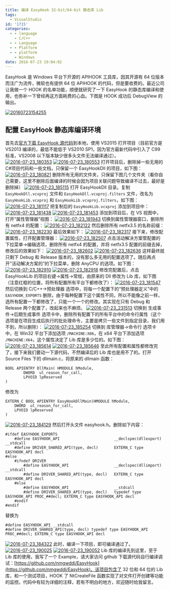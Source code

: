 ```yaml
---
title: 编译 EasyHook 32-bit/64-bit 静态库 Lib
tags:
  - VisualStudio
id: '1715'
categories:
  - - language
    - C/C++
  - - Language
  - - Platform
  - - platform
    - Windows
date: 2016-07-23 19:04:02
---
```


EasyHook 是 Windows 平台下开源的 APIHOOK 工具库，因其开源有 64 位版本而注广为流传，微软也有提供 64 位 APIHOOK 的代码，但是要收费的。最近公司让我做一个 HOOK 的名单功能，顺便就研究了一下 EasyHook 的静态库编译和使用，也弥补一下曾经再这方面耗费的心血。下图是 HOOK 成功后 DebugView 的输出。
<!-- more -->
[![20160723154255](/images/2016/07/20160723154255.png)](/images/2016/07/20160723154255.png)

## 配置 EasyHook 静态库编译环境

首先去[官方下载 EasyHook 源代码](https://easyhook.github.io/)到本地，使用 VS2015 打开项目（目前官方是 VS2013 编译的，最低不能低于 VS2010 SP1，因为官方最新代码中引入了 C99 标准，VS2008 以下版本缺少很多头文件无法编译通过）。 [![2016-07-23_180353](/images/2016/07/2016-07-23_180353.png)](/images/2016/07/2016-07-23_180353.png) [![2016-07-23_180553](/images/2016/07/2016-07-23_180553.png)](/images/2016/07/2016-07-23_180553.png) 打开项目后，删除掉一些无用的C#项目代码和一些文档，只保留一个 EasyHookDll 的项目，如下图： [![2016-07-23_180821](/images/2016/07/2016-07-23_180821.png)](/images/2016/07/2016-07-23_180821.png) 删除所有无用的文件夹，只保留下图几个文件夹（看你自己需要，这里不删除后面编译的时候会因为项目关联问题导致编译不过去，最好是删除掉） [![2016-07-23_185115](/images/2016/07/2016-07-23_185115.png)](/images/2016/07/2016-07-23_185115.png) 打开 EasyHookDll 目录。复制 `EasyHookDll.vcxproj` 文件和 `EasyHookDll.vcxproj.filters` 文件，改名为 `EasyHookLib.vcxproj` 和 `EasyHookLib.vcxproj.filters`，如下图： [![2016-07-23_181117](/images/2016/07/2016-07-23_181117.png)](/images/2016/07/2016-07-23_181117.png) 把复制后的 `EasyHookLib.vcxproj` 添加到项目中： [![2016-07-23_181438](/images/2016/07/2016-07-23_181438.png)](/images/2016/07/2016-07-23_181438.png) [![2016-07-23_181453](/images/2016/07/2016-07-23_181453.png)](/images/2016/07/2016-07-23_181453.png) 添加到项目后，在 VS 视图中，打开“属性管理器”视图： [![2016-07-23_181943](/images/2016/07/2016-07-23_181943.png)](/images/2016/07/2016-07-23_181943.png) 切换到属性管理器窗口，删除所有 netfx4 的配置： [![2016-07-23_182122](/images/2016/07/2016-07-23_182122.png)](/images/2016/07/2016-07-23_182122.png) 然后删除所有 netfx3.5 的名称前缀： [![2016-07-23_182230](/images/2016/07/2016-07-23_182230.png)](/images/2016/07/2016-07-23_182230.png) 最后效果如下： [![2016-07-23_182317](/images/2016/07/2016-07-23_182317.png)](/images/2016/07/2016-07-23_182317.png) 接下来，修改配置属性，打开配置管理器： [![2016-07-23_182507](/images/2016/07/2016-07-23_182507.png)](/images/2016/07/2016-07-23_182507.png) 点击活动解决方案管配置的下拉菜单->编辑选项，删除所有 netfx4 的配置，并将 netfx3.5 配置的前缀去掉，修改后的效果如下： [![2016-07-23_182602](/images/2016/07/2016-07-23_182602.png)](/images/2016/07/2016-07-23_182602.png) [![2016-07-23_182636](/images/2016/07/2016-07-23_182636.png)](/images/2016/07/2016-07-23_182636.png) 这样最终就只剩下 Debug 和 Release 版本的，没有那么多无用的配置选项了。随后再点开“活动解决方案的”的下拉菜单，删除 AnyCPU 的选项。如下图： [![2016-07-23_182910](/images/2016/07/2016-07-23_182910.png)](/images/2016/07/2016-07-23_182910.png) [![2016-07-23_182918](/images/2016/07/2016-07-23_182918.png)](/images/2016/07/2016-07-23_182918.png) 修改完配置后，点击 EasyHookLib 的项目右键->属性->常规，由原来的 Dll 修改为 Lib 库，如下图（注意红框的位置，将所有配置所有平台下都修改了）： [![2016-07-23_181547](/images/2016/07/2016-07-23_181547.png)](/images/2016/07/2016-07-23_181547.png) 然后切换到 C/C++->预处理器 选项中，将每一个配置下的“预处理器定义”中的 `EASYHOOK_EXPORTS` 删除，由于每种配置下这个属性不同，所以不能像之前一样，选所有配置一下都修改了，只能一个一个的修改。其实现在只有 Debug 和 Release 两个配置了，改起来也不麻烦。 [![2016-07-23_231513](/images/2016/07/2016-07-23_231513.png)](/images/2016/07/2016-07-23_231513.png) 切换到 生成事件->后期生成事件 选项卡中，删除所有配置下的所有平台中的命令行属性（这个选项是在项目生成后执行的批处理命令，主要是拷贝一些文件到指定目录，我们用不到，所以删除）： [![2016-07-23_185254](/images/2016/07/2016-07-23_185254.png)](/images/2016/07/2016-07-23_185254.png) 切换到 库管理器->命令行 选项卡中，在 Win32 平台下添加选项 `/MACHINE:X86`，在 x64 平台下添加选项 `/MACHINE:X64`，这个属性决定了 Lib 库是多少位的。如下图： [![2016-07-23_185614](/images/2016/07/2016-07-23_185614.png)](/images/2016/07/2016-07-23_185614.png) [![2016-07-23_185646](/images/2016/07/2016-07-23_185646.png)](/images/2016/07/2016-07-23_185646.png) 至此所有配置和属性都修改完了，接下来我们要动一下源代码，不然编译后的 Lib 库也是用不了的。打开 Source Files 下的 dllmain.c，将原来的 dllmain 函数：

```
BOOL APIENTRY DllMain( HMODULE hModule,
        DWORD  ul_reason_for_call,
        LPVOID lpReserved
)
```

修改为

```
EXTERN_C BOOL APIENTRY EasyHookDllMain(HMODULE hModule,
    DWORD  ul_reason_for_call,
    LPVOID lpReserved
)
```

[![2016-07-23_184129](/images/2016/07/2016-07-23_184129.png)](/images/2016/07/2016-07-23_184129.png) 然后打开头文件 easyhook.h。删除如下内容：

```
#ifdef EASYHOOK_EXPORTS
    #define EASYHOOK_API                        __declspec(dllexport) __stdcall
    #define DRIVER_SHARED_API(type, decl)       EXTERN_C type EASYHOOK_API decl
#else
    #ifndef DRIVER
        #define EASYHOOK_API                    __declspec(dllimport) __stdcall
        #define DRIVER_SHARED_API(type, decl)   EXTERN_C type EASYHOOK_API decl
    #else
        #define EASYHOOK_API                    __stdcall
        #define DRIVER_SHARED_API(type, decl)   typedef type EASYHOOK_API PROC_##decl; EXTERN_C type EASYHOOK_API decl
    #endif
#endif
```

替换为

```
#define EASYHOOK_API __stdcall
#define DRIVER_SHARED_API(type, decl) typedef type EASYHOOK_API PROC_##decl; EXTERN_C type EASYHOOK_API decl
```

[![2016-07-23_184322](/images/2016/07/2016-07-23_184322.png)](/images/2016/07/2016-07-23_184322.png) 此时，编译一下项目，即可编译通过了。 [![2016-07-23_190025](/images/2016/07/2016-07-23_190025.png)](/images/2016/07/2016-07-23_190025.png) [![2016-07-23_190052](/images/2016/07/2016-07-23_190052.png)](/images/2016/07/2016-07-23_190052.png) Lib 库的编译先到这里，至于 Lib 库的使用，我写了一个 Example，请大家访问 github 下载源代码自行编译调试：[https://github.com/nmgwddj/EasyHook](https://github.com/nmgwddj/EasyHook)。该项目包含了 32 位和 64 位的 Lib 库，和一个测试项目，HOOK 了 NtCreateFile 函数实现了对文件打开创建等功能的监控。代码中有较为详细的注释，若有不明白的地方，欢迎随时给我留言。